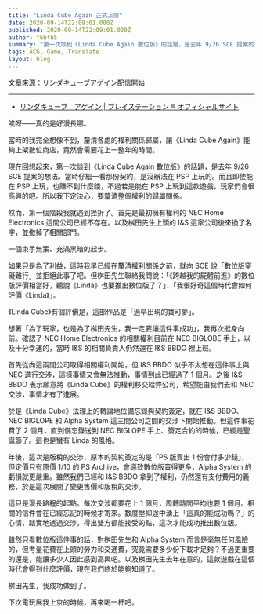 ```yaml
---
title: "Linda Cube Again 正式上架"
date: 2020-09-14T22:09:01.000Z
published: 2020-09-14T22:09:01.000Z
author: f6bfb5
summary: "第一次談到《Linda Cube Again 數位版》的話題，是去年 9/26 SCE 提案的想法。當時仔細一看那份契約，是沒辦法在 PSP 上玩的。而且即使能在 PSP 上玩，也賺不到什麼錢，不過若是能在 PSP 上玩到這款遊戲，玩家們會很高興的吧。所以我下定決心，要釐清整個權利的歸屬關係。"
tags: ACG, Game, Translate
layout: blog
---
```


文章來源：[リンダキューブアゲイン配信開始](http://www.alfasystem.net/a_m/diary.cgi?date=20080911)

---

- [リンダキューブ　アゲイン | プレイステーション ® オフィシャルサイト](https://www.jp.playstation.com/software/title/jp9000npji00040_000000000000000001.html)

唉呀——真的是好漫長哪。

當時的我完全想像不到，釐清各處的權利關係歸屬，讓《Linda Cube Again》能夠上架數位商店，竟然會需要花上一整年的時間。

現在回想起來，第一次談到《Linda Cube Again 數位版》的話題，是去年 9/26 SCE 提案的想法。當時仔細一看那份契約，是沒辦法在 PSP 上玩的。而且即使能在 PSP 上玩，也賺不到什麼錢，不過若是能在 PSP 上玩到這款遊戲，玩家們會很高興的吧。所以我下定決心，要釐清整個權利的歸屬關係。

然而，第一個階段我就遇到挫折了。首先是最初擁有權利的 NEC Home Electronics 這間公司已經不存在。以及桝田先生上頭的 I&S 這家公司後來換了名字，並撤掉了相關部門。

一個束手無策、充滿黑暗的起步。

如果只是為了利益，這時我早已經在釐清權利關係之前，就向 SCE 說「數位版窒礙難行」並拒絕此事了吧。但桝田先生聯絡我問說：「《跨越我的屍體前進》的數位版評價相當好，聽說《Linda》也要推出數位版了？」、「我很好奇這個時代會如何評價《Linda》」。

《Linda Cube》有個評價是，這部作品是「過早出現的寶可夢」。

想著「為了玩家，也是為了桝田先生，我一定要讓這件事成功」，我再次挺身向前。確認了 NEC Home Electronics 的相關權利目前在 NEC BIGLOBE 手上，以及十分幸運的，當時 I&S 的相關負責人仍然還在 I&S BBDO 裡上班。

首先從向這兩間公司取得相關權利開始，但 I&S BBDO 似乎不太想在這件事上與 NEC 進行交涉，這樣事情又會無法推動，事情到此已經過了 1 個月。之後 I&S BBDO 表示願意將《Linda Cube》的權利移交給弊公司，希望能由我們去和 NEC 交涉，事情才有了進展。

於是《Linda Cube》法理上的轉讓地位備忘錄與契約簽定，就在 I&S BBDO、NEC BIGLOPE 和 Alpha System 這三間公司之間的交涉下開始推動。但這件事花費了 2 個月，直到備忘錄送到 NEC BIGLOPE 手上、簽定合約的時候，已經是聖誕節了。這也是蠻有 Linda 的風格。

年後，這次是版稅的交涉，原本的契約簽定的是「PS 版賣出 1 份會付多少錢」，但定價只有原價 1/10 的 PS Archive，會導致數位版賣得更多，Alpha System 的虧損就更嚴重。雖然我們已經和 I&S BBDO 拿到了權利，仍然還有支付費用的義務，於是這次展開了變更售價和版稅的交涉。

這只是漫長路程的起點。每次交涉都要花上 1 個月，周轉時間平均也要 1 個月。相關的信件會在已經忘記的時候才寄來。數度壓抑途中湧上「這真的能成功嗎？」的心情，踏實地透過交涉，得出雙方都能接受的點，這次才能成功推出數位版。

雖然只看數位版這件事的話，對桝田先生和 Alpha System 而言是毫無任何風險的，但考量花費在上頭的勞力和交通費，究竟需要多少份下載才足夠？不過更重要的還是，能讓多少人因此感到高興吧。以及桝田先生去年在意的，這款遊戲在這個時代會得到什麼評價，現在我們終於能夠知道了。

桝田先生，我成功做到了。

下次電玩展我上京的時候，再來喝一杯吧。
